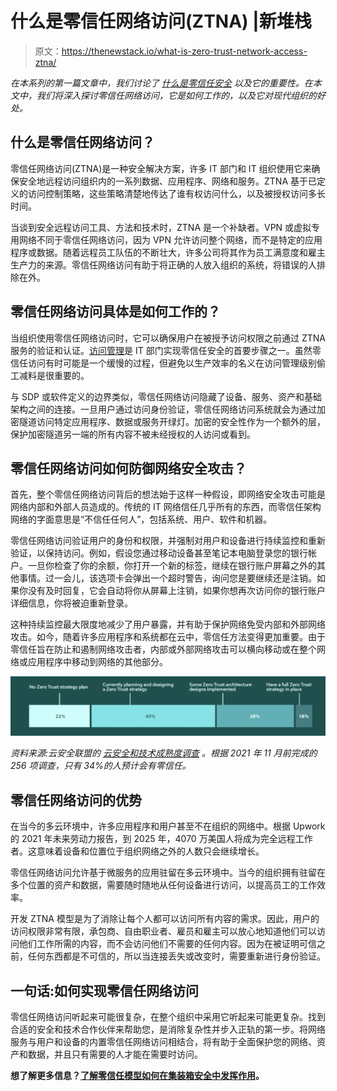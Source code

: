 # 什么是零信任网络访问(ZTNA) |新堆栈

> 原文：<https://thenewstack.io/what-is-zero-trust-network-access-ztna/>

*在本系列的第一篇文章中，我们讨论了* [*什么是零信任安全*](https://thenewstack.io/what-is-zero-trust-security/) *以及它的重要性。在本文中，我们将深入探讨零信任网络访问，它是如何工作的，以及它对现代组织的好处。*

## 什么是零信任网络访问？

零信任网络访问(ZTNA)是一种安全解决方案，许多 IT 部门和 IT 组织使用它来确保安全地远程访问组织内的一系列数据、应用程序、网络和服务。ZTNA 基于已定义的访问控制策略，这些策略清楚地传达了谁有权访问什么，以及被授权访问多长时间。

当谈到安全远程访问工具、方法和技术时，ZTNA 是一个补缺者。VPN 或虚拟专用网络不同于零信任网络访问，因为 VPN 允许访问整个网络，而不是特定的应用程序或数据。随着远程员工队伍的不断壮大，许多公司将其作为员工满意度和雇主生产力的来源。零信任网络访问有助于将正确的人放入组织的系统，将错误的人排除在外。

## 零信任网络访问具体是如何工作的？

当组织使用零信任网络访问时，它可以确保用户在被授予访问权限之前通过 ZTNA 服务的验证和认证。[访问管理](https://thenewstack.io/why-access-management-is-step-one-for-zero-trust-security/)是 IT 部门实现零信任安全的首要步骤之一。虽然零信任访问有时可能是一个缓慢的过程，但避免以生产效率的名义在访问管理级别偷工减料是很重要的。

与 SDP 或软件定义的边界类似，零信任网络访问隐藏了设备、服务、资产和基础架构之间的连接。一旦用户通过访问身份验证，零信任网络访问系统就会为通过加密隧道访问特定应用程序、数据或服务开绿灯。加密的安全性作为一个额外的层，保护加密隧道另一端的所有内容不被未经授权的人访问或看到。

## 零信任网络访问如何防御网络安全攻击？

首先，整个零信任网络访问背后的想法始于这样一种假设，即网络安全攻击可能是网络内部和外部人员造成的。传统的 IT 网络信任几乎所有的东西，而零信任架构网络的字面意思是“不信任任何人”，包括系统、用户、软件和机器。

零信任网络访问验证用户的身份和权限，并强制对用户和设备进行持续监控和重新验证，以保持访问。例如，假设您通过移动设备甚至笔记本电脑登录您的银行帐户。一旦你检查了你的余额，你打开一个新的标签，继续在银行账户屏幕之外的其他事情。过一会儿，该选项卡会弹出一个超时警告，询问您是要继续还是注销。如果你没有及时回复，它会自动将你从屏幕上注销，如果你想再次访问你的银行账户详细信息，你将被迫重新登录。

这种持续监控最大限度地减少了用户暴露，并有助于保护网络免受内部和外部网络攻击。如今，随着许多应用程序和系统都在云中，零信任方法变得更加重要。由于零信任旨在防止和遏制网络攻击者，内部或外部网络攻击可以横向移动或在整个网络或应用程序中移动到网络的其他部分。

![](img/778f8bb47bd05473224fac8633771ff0.png)

*资料来源:云安全联盟的* [*云安全和技术成熟度调查*](https://cloudsecurityalliance.org/artifacts/cloud-security-and-technology-maturity-survey/) *。根据 2021 年 11 月前完成的 256 项调查，只有 34%的人预计会有零信任。*

## 零信任网络访问的优势

在当今的多云环境中，许多应用程序和用户甚至不在组织的网络中。根据 Upwork 的 2021 年未来劳动力报告，到 2025 年，4070 万美国人将成为完全远程工作者。这意味着设备和位置位于组织网络之外的人数只会继续增长。

零信任网络访问允许基于微服务的应用驻留在多云环境中。当今的组织拥有驻留在多个位置的资产和数据，需要随时随地从任何设备进行访问，以提高员工的工作效率。

开发 ZTNA 模型是为了消除让每个人都可以访问所有内容的需求。因此，用户的访问权限非常有限，承包商、自由职业者、雇员和雇主可以放心地知道他们可以访问他们工作所需的内容，而不会访问他们不需要的任何内容。因为在被证明可信之前，任何东西都是不可信的，所以当连接丢失或改变时，需要重新进行身份验证。

## 一句话:如何实现零信任网络访问

零信任网络访问听起来可能很复杂，在整个组织中采用它听起来可能更复杂。找到合适的安全和技术合作伙伴来帮助您，是消除复杂性并步入正轨的第一步。将网络服务与用户和设备的内置零信任网络访问相结合，将有助于全面保护您的网络、资产和数据，并且只有需要的人才能在需要时访问。

**想了解更多信息？[了解零信任模型如何在集装箱安全中发挥作用](https://thenewstack.io/how-zero-trust-models-work-in-container-security/)。**

<svg xmlns:xlink="http://www.w3.org/1999/xlink" viewBox="0 0 68 31" version="1.1"><title>Group</title> <desc>Created with Sketch.</desc></svg>